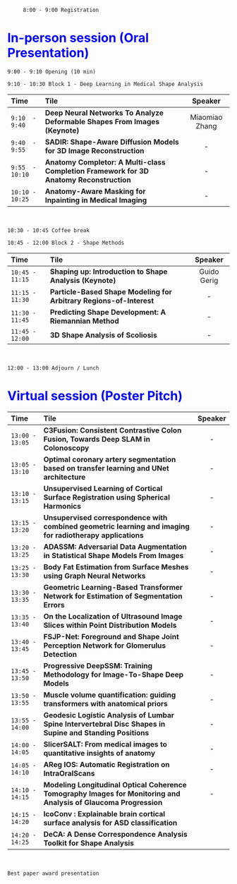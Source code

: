 
&nbsp;&nbsp;&nbsp;&nbsp;&nbsp;&nbsp;&nbsp;&nbsp; ```8:00 - 9:00 Registration```

# <span style="color:blue">In-person session (Oral Presentation) </span> <br>

```
9:00 - 9:10 Opening (10 min) 
```

```
9:10 - 10:30 Block 1 - Deep Learning in Medical Shape Analysis
```

| Time   |      Tile      |  Speaker |
|:--------------|:-----------------------------------|:---------:|
| ```9:10  - 9:40```  | **Deep Neural Networks To Analyze Deformable Shapes From Images (Keynote)**             | Miaomiao Zhang |
| ```9:40  - 9:55```  | **SADIR: Shape-Aware Diffusion Models for 3D Image Reconstruction**                     |      -         |
| ```9:55  - 10:10``` | **Anatomy Completor: A Multi-class Completion Framework for 3D Anatomy Reconstruction** |      -         |
| ```10:10 - 10:25``` | **Anatomy-Aware Masking for Inpainting in Medical Imaging**                             |      -         | 

<br>

```
10:30 - 10:45 Coffee break
```

```
10:45 - 12:00 Block 2 - Shape Methods  
```

| Time   |      Tile      |  Speaker |
|:--------------|:-----------------------------------|:---------:|
| ```10:45 - 11:15``` | **Shaping up: Introduction to Shape Analysis (Keynote)**              | Guido Gerig|
| ```11:15 - 11:30``` | **Particle-Based Shape Modeling for Arbitrary Regions-of-Interest**   |   -        |
| ```11:30 - 11:45``` | **Predicting Shape Development: A Riemannian Method**                 |    -       |
| ```11:45 - 12:00``` | **3D Shape Analysis of Scoliosis**                                    |    -       |

<br>

```
12:00 - 13:00 Adjourn / Lunch
```

# <span style="color:blue">Virtual session (Poster Pitch) </span> <br>



| Time   |      Tile      |  Speaker |
|:--------------|:-----------------------------------|:---------:|
| ```13:00 - 13:05``` | **C3Fusion: Consistent Contrastive Colon Fusion, Towards Deep SLAM in Colonoscopy**              | -|
| ```13:05 - 13:10``` | **Optimal coronary artery segmentation based on transfer learning and UNet architecture**   |   -        |
| ```13:10 - 13:15``` | **Unsupervised Learning of Cortical Surface Registration using Spherical Harmonics**                  |    -       |
| ```13:15 - 13:20``` | **Unsupervised correspondence with combined geometric learning and imaging for radiotherapy applications**   |    -       |
| ```13:20 - 13:25``` | **ADASSM: Adversarial Data Augmentation in Statistical Shape Models From Images**                                     |    -       |
| ```13:25 - 13:30``` | **Body Fat Estimation from Surface Meshes using Graph Neural Networks**                                     |    -       |
| ```13:30 - 13:35``` | **Geometric Learning-Based Transformer Network for Estimation of Segmentation Errors**                                     |    -       |
| ```13:35 - 13:40``` | **On the Localization of Ultrasound Image Slices within Point Distribution Models**                                     |    -       |
| ```13:40 - 13:45``` | **FSJP-Net: Foreground and Shape Joint Perception Network for Glomerulus Detection**                                     |    -       |
| ```13:45 - 13:50``` | **Progressive DeepSSM: Training Methodology for Image-To-Shape Deep Models**                                     |    -       |
| ```13:50 - 13:55``` | **Muscle volume quantification: guiding transformers with anatomical priors**                                     |    -       |
| ```13:55 - 14:00``` | **Geodesic Logistic Analysis of Lumbar Spine Intervertebral Disc Shapes in Supine and Standing Positions**                                     |    -       |
| ```14:00 - 14:05``` | **SlicerSALT: From medical images to quantitative insights of anatomy**                                     |    -       |
| ```14:05 - 14:10``` | **AReg IOS: Automatic Registration on IntraOralScans**                                     |    -       |
| ```14:10 - 14:15``` | **Modeling Longitudinal Optical Coherence Tomography Images for Monitoring and Analysis of Glaucoma Progression**  |    -       |
| ```14:15 - 14:20``` | **IcoConv : Explainable brain cortical surface analysis for ASD classification**     
| ```14:20 - 14:25``` | **DeCA: A Dense Correspondence Analysis Toolkit for Shape Analysis**     

<br>

 ```
 Best paper award presentation
```
